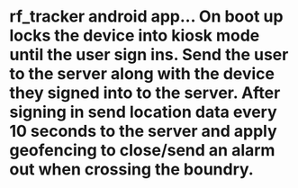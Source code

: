 # rf_tracker android app... On boot up locks the device into kiosk mode until the user sign ins. Send the user to the server along with the device they signed into to the server. After signing in send location data every 10 seconds to the server and apply geofencing to close/send an alarm out when crossing the boundry.
